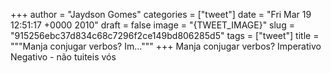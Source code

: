 
+++
author = "Jaydson Gomes"
categories = ["tweet"]
date = "Fri Mar 19 12:51:17 +0000 2010"
draft = false
image = "{TWEET_IMAGE}"
slug = "915256ebc37d834c68c7296f2ce149bd806285d5"
tags = ["tweet"]
title = """Manja conjugar verbos? Im..."""
+++
Manja conjugar verbos? Imperativo Negativo - não tuiteis vós
